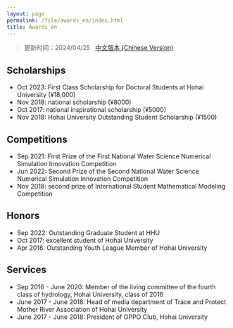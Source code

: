 ```yaml
---
layout: page
permalink: /file/awards_en/index.html
title: Awards_en
---
```


> 更新时间：2024/04/25 &nbsp; [中文版本 (Chinese Version)](https://lujiabo98.github.io/awards/)

## Scholarships

- Oct 2023: First Class Scholarship for Doctoral Students at Hohai University (¥18,000)
- Nov 2018: national scholarship (¥8000)
- Oct 2017: national inspirational scholarship (¥5000)
- Nov 2018: Hohai University Outstanding Student Scholarship (¥1500)

## Competitions

- Sep 2021: First Prize of the First National Water Science Numerical Simulation Innovation Competition
- Jun 2022: Second Prize of the Second National Water Science Numerical Simulation Innovation Competition
- Nov 2018: second prize of International Student Mathematical Modeling Competition

## Honors

- Sep 2022: Outstanding Graduate Student at HHU
- Oct 2017: excellent student of Hohai University
- Apr 2018: Outstanding Youth League Member of Hohai University

## Services

- Sep 2016 - June 2020: Member of the living committee of the fourth class of hydrology, Hohai University, class of 2016
- June 2017 - June 2018: Head of media department of Trace and Protect Mother River Association of Hohai University
- June 2017 - June 2018: President of OPPO Club, Hohai University

